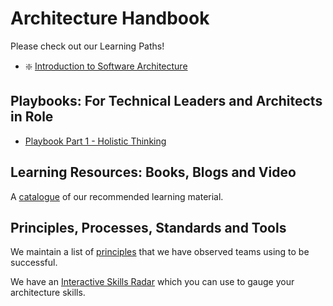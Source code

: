# Architecture Handbook

Please check out our Learning Paths!

- :sparkle: [Introduction to Software Architecture](learning_paths/introduction_to_software_architecture.md)

## Playbooks: For Technical Leaders and Architects in Role

- [Playbook Part 1 - Holistic Thinking](https://docs.google.com/presentation/d/1RwBxzT37oZNXWZzJBgZ9e-IzXfYOlf7FnGIPdjEZV-Q/edit?usp=sharing)

## Learning Resources: Books, Blogs and Video

A [catalogue](resources.md) of our recommended learning material.

## Principles, Processes, Standards and Tools

We maintain a list of [principles](principles.md) that we have observed teams using to be successful.

We have an [Interactive Skills Radar](https://madetech.github.io/skills-radar-prototype/) which you can use to gauge your architecture skills.

